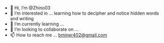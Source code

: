 - 👋 Hi, I’m @Zhino03
- 👀 I’m interested in ... learning how to decipher and notice hidden words and writing 
- 🌱 I’m currently learning ...
- 💞️ I’m looking to collaborate on ...
- 📫 How to reach me ... bminer402@gmail.com

<!---
Zhino03/Zhino03 is a ✨ special ✨ repository because its `README.md` (this file) appears on your GitHub profile.
You can click the Preview link to take a look at your changes.
--->
